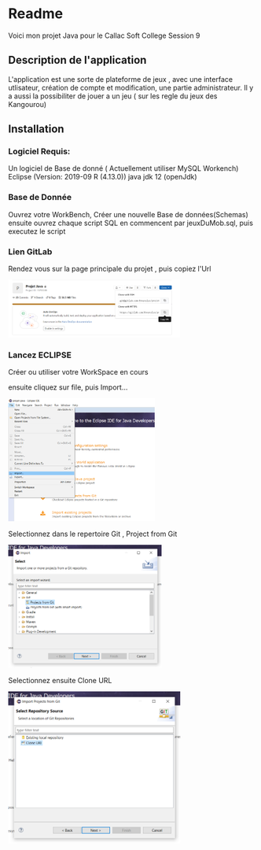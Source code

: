 # Readme 

Voici mon projet Java pour le Callac Soft College Session 9 

## Description de l'application

 L'application est une sorte de plateforme de jeux , avec une interface utlisateur, création de compte et modification, une partie administrateur.
 Il y a aussi la possibiliter de jouer a un jeu ( sur les regle du jeux des Kangourou)

## Installation 

### Logiciel Requis:
 Un logiciel de Base de donné ( Actuellement utiliser MySQL Workench)
 Eclipse (Version: 2019-09 R (4.13.0))
 java jdk 12 (openJdk)

### Base de Donnée
 Ouvrez votre WorkBench, 
 Créer une nouvelle Base de données(Schemas)
 ensuite ouvrez chaque script SQL en commencent par jeuxDuMob.sql, puis executez le script

### Lien GitLab
 Rendez vous sur la page principale du projet , puis copiez l'Url

 <img src="imageReadme\clonegit.png" width="350">

 
### Lancez ECLIPSE
 Créer ou utiliser votre WorkSpace en cours

 ensuite cliquez sur file, puis Import...

 <img src ="imageReadme/import.png" height = "250">

 Selectionnez dans le repertoire Git , Project from Git

<img src ="imageReadme/importSelection.png" height = "250">

 Selectionnez ensuite Clone URL

 <img src="imageReadme\importGitSelection.png" width="350">



